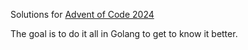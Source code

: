 Solutions for [Advent of Code 2024](https://adventofcode.com/2024)

The goal is to do it all in Golang to get to know it better.
